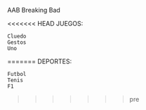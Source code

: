 AAB Breaking Bad

<<<<<<< HEAD
JUEGOS:

	Cluedo
	Gestos
	Uno
=======
DEPORTES:

	Futbol
	Tenis
	F1
>>>>>>> pre
